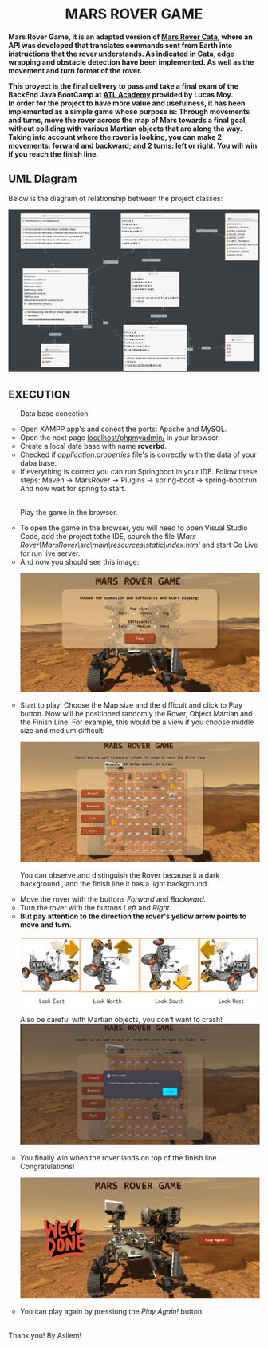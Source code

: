 <h1 align="center">
  <br> MARS ROVER GAME <br>
</h1>

<h4> 
Mars Rover Game, it is an adapted version of <a href="https://kata-log.rocks/mars-rover-kata" target="_blank"> Mars Rover Cata</a>, where an API was developed that translates commands sent from Earth into instructions that the rover understands. 
As indicated in Cata, edge wrapping and obstacle detection have been implemented. As well as the movement and turn format of the rover.

This proyect is the final delivery to pass and take a final exam of the BackEnd Java BootCamp at <b><a href="http://atl.academy" target="_blank"> ATL Academy</a></b> provided by Lucas Moy.
<br>
In order for the project to have more value and usefulness, it has been implemented as a simple game whose purpose is:
 Through movements and turns, move the rover across the map of Mars towards a final goal, without colliding with various Martian objects that are along the way. Taking into account where the rover is looking, you can make 2 movements: forward and backward; and 2 turns: left or right. You will win if you reach the finish line.
  
</h4>

## UML Diagram 

<p> Below is the diagram of relationship between the project classes:</p>

![UML Diagram of Mars Rover Game](https://github.com/Melisayunis/MarsRoverGame/blob/master/Mars%20Rover%20UML%20Diagram.png)

## EXECUTION

<ul style = "list-style-type:circle">
<p> Data base conection.</p>

<li> Open XAMPP app's and conect the ports: Apache and MySQL. </li>

<li> Open the next page <a href="localhost/phpmyadmin/" target="_blank"> localhost/phpmyadmin/</a> in your browser. </li>

<li> Create a local data base with name <b>roverbd</b>. </li>

<li> Checked if <i>application.properties</i> file's is correctly with the data of your daba base.</li>

<li> If everything is correct you can run Springboot in your IDE.
Follow these steps: Maven -> MarsRover -> Plugins -> spring-boot -> spring-boot:run 
<br> And now wait for spring to start. </li>
<br>
<p> Play the game in the browser.</p>
<li> To open the game in the browser, you will need to open Visual Studio Code, add the project tothe IDE, sourch the file <i>\Mars Rover\MarsRover\src\main\resources\static\index.html</i> and start Go Live for run live server.</li>
<li> And now you should see this image:</li>

![MarsRoverGameIniti](https://github.com/Melisayunis/MarsRoverGame/blob/master/MarsRoverGameInit.png)

<li> Start to play! Choose the Map size and the difficult and click to Play button. Now will be positioned randomly the Rover, Object Martian and the Finish Line. For example, this would be a view if you choose middle size and medium difficult: 
  
  ![PlayMiddleMediumGame](https://github.com/Melisayunis/MarsRoverGame/blob/master/PlayMiddleMediumGame.png) 

You can observe and distinguish the Rover because it a dark background , and the finish line it has a light background. </li>

<li> Move the rover with the buttons <i>Forward</i> and <i>Backward</i>. </li>

<li> Turn the rover with the buttons <i>Left</i> and <i>Right</i>. </li>

<li> <b> But pay attention to the direction the rover's yellow arrow points to move and turn. </b> 

  ![RoverDirections](https://github.com/Melisayunis/MarsRoverGame/blob/master/Rover%20Directions.png)
  
Also be careful with Martian objects, you don't want to crash!
![RoverCrash](https://github.com/Melisayunis/MarsRoverGame/blob/master/RoverCrash.png)
</li>

<li> You finally win when the rover lands on top of the finish line. Congratulations!

  ![YouWonWellDone](https://github.com/Melisayunis/MarsRoverGame/blob/master/YouWonPlayAgain.png)
</li>

<li> You can play again by pressiong the <i>Play Again! </i> button.</li>
</ul>

<br>
<footer> Thank you! By Asilem! </footer>

